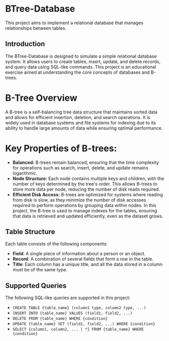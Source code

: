 # BTree-Database
This project aims to implement a relational database that manages relationships between tables.

## Introduction
The BTree-Database is designed to simulate a simple relational database system. It allows users to create tables, insert, update, and delete records, and query data using SQL-like commands. This project is an educational exercise aimed at understanding the core concepts of databases and B-trees.

# B-Tree Overview
A B-tree is a self-balancing tree data structure that maintains sorted data and allows for efficient insertion, deletion, and search operations. It is widely used in database systems and file systems for indexing due to its ability to handle large amounts of data while ensuring optimal performance.

# Key Properties of B-trees:
- **Balanced:** B-trees remain balanced, ensuring that the time complexity for operations such as search, insert, delete, and update remains logarithmic.
- **Node Structure:** Each node contains multiple keys and children, with the number of keys determined by the tree's order. This allows B-trees to store more data per node, reducing the number of disk reads required.
- **Efficient Disk Access:** B-trees are optimized for systems where reading from disk is slow, as they minimize the number of disk accesses required to perform operations by grouping data within nodes.
In this project, the B-tree is used to manage indexes for the tables, ensuring that data is retrieved and updated efficiently, even as the dataset grows.

## Table Structure
Each table consists of the following components:
- **Field**: A single piece of information about a person or an object.
- **Record**: A combination of several fields that form a row in the table.
- **Title**: Each column has a unique title, and all the data stored in a column must be of the same type.

## Supported Queries
The following SQL-like queries are supported in this project:

- `CREATE TABLE {table_name} (column1 type, column2 type, ...)`
- `INSERT INTO {table_name} VALUES (field1, field2, ...)`
- `DELETE FROM {table_name} WHERE {condition}`
- `UPDATE {table_name} SET (field1, field2, ...) WHERE {condition}`
- `SELECT {column1, column2, ... | *} FROM {table_name} WHERE {condition}`


